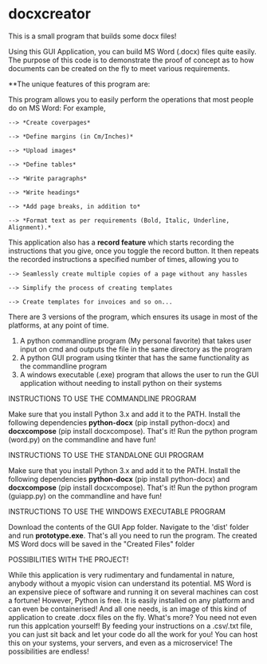 # docxcreator

This is a small program that builds some docx files!

Using this GUI Application, you can build MS Word (.docx) files quite easily. The purpose of this code is to demonstrate the proof of concept as to how documents can be created on the fly to meet various requirements. 


**The unique features of this program are:

This program allows you to easily perform the operations that most people do on MS Word: For example,
    
    --> *Create coverpages*
    
    --> *Define margins (in Cm/Inches)*
    
    --> *Upload images* 
    
    --> *Define tables*
    
    --> *Write paragraphs*
    
    --> *Write headings* 
    
    --> *Add page breaks, in addition to* 
    
    --> *Format text as per requirements (Bold, Italic, Underline, Alignment).*


This application also has a **record feature** which starts recording the instructions that you give, once you toggle the record button. It then repeats the recorded instructions a specified number of times, allowing you to 
    
    --> Seamlessly create multiple copies of a page without any hassles
    
    --> Simplify the process of creating templates
    
    --> Create templates for invoices and so on...
    

There are 3 versions of the program, which ensures its usage in most of the platforms, at any point of time.
1) A python commandline program (My personal favorite) that takes user input on cmd and outputs the file in the same directory as the program
2) A python GUI program using tkinter that has the same functionality as the commandline program
3) A windows executable (.exe) program that allows the user to run the GUI application without needing to install python on their systems

INSTRUCTIONS TO USE THE COMMANDLINE PROGRAM

Make sure that you install Python 3.x and add it to the PATH. Install the following dependencies **python-docx** (pip install python-docx) and **docxcompose** (pip install docxcompose). That's it! Run the python program (word.py) on the commandline and have fun!


INSTRUCTIONS TO USE THE STANDALONE GUI PROGRAM

Make sure that you install Python 3.x and add it to the PATH. Install the following dependencies **python-docx** (pip install python-docx) and **docxcompose** (pip install docxcompose). That's it! Run the python program (guiapp.py) on the commandline and have fun!

INSTRUCTIONS TO USE THE WINDOWS EXECUTABLE PROGRAM 

Download the contents of the GUI App folder. Navigate to the 'dist' folder and run **prototype.exe**. That's all you need to run the program. The created MS Word docs will be saved in the "Created Files" folder

POSSIBILITIES WITH THE PROJECT!

While this application is very rudimentary and fundamental in nature, anybody without a myopic vision can understand its potential. MS Word is an expensive piece of software and running it on several machines can cost a fortune! However, Python is free. It is easily installed on any platform and can even be containerised! And all one needs, is an image of this kind of application to create .docx files on the fly. 
What's more? You need not even run this applcation yourself! By feeding your instructions on a .csv/.txt file, you can just sit back and let your code do all the work for you!
You can host this on your systems, your servers, and even as a microservice! The possibilities are endless!
